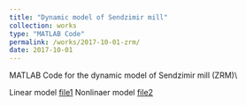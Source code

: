```yaml
---
title: "Dynamic model of Sendzimir mill"
collection: works
type: "MATLAB Code"
permalink: /works/2017-10-01-zrm/
date: 2017-10-01
---
```


MATLAB Code for the dynamic model of Sendzimir mill (ZRM)\

Linear model [file1](https://positiveban.github.io/files/codes/ZRM_sim_lin.zip)
Nonlinaer model [file2](https://positiveban.github.io/files/codes/ZRM_sim_nonlin.zip)
